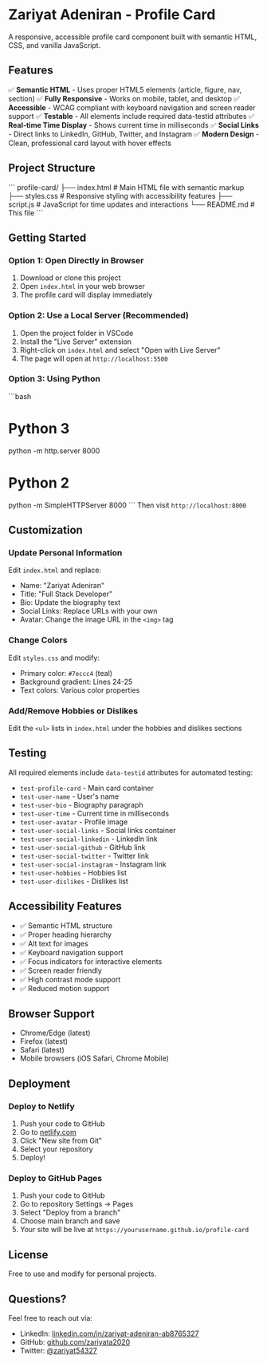 # Zariyat Adeniran - Profile Card

A responsive, accessible profile card component built with semantic HTML, CSS, and vanilla JavaScript.

## Features

✅ **Semantic HTML** - Uses proper HTML5 elements (article, figure, nav, section)
✅ **Fully Responsive** - Works on mobile, tablet, and desktop
✅ **Accessible** - WCAG compliant with keyboard navigation and screen reader support
✅ **Testable** - All elements include required data-testid attributes
✅ **Real-time Time Display** - Shows current time in milliseconds
✅ **Social Links** - Direct links to LinkedIn, GitHub, Twitter, and Instagram
✅ **Modern Design** - Clean, professional card layout with hover effects

## Project Structure

\`\`\`
profile-card/
├── index.html      # Main HTML file with semantic markup
├── styles.css      # Responsive styling with accessibility features
├── script.js       # JavaScript for time updates and interactions
└── README.md       # This file
\`\`\`

## Getting Started

### Option 1: Open Directly in Browser
1. Download or clone this project
2. Open `index.html` in your web browser
3. The profile card will display immediately

### Option 2: Use a Local Server (Recommended)
1. Open the project folder in VSCode
2. Install the "Live Server" extension
3. Right-click on `index.html` and select "Open with Live Server"
4. The page will open at `http://localhost:5500`

### Option 3: Using Python
\`\`\`bash
# Python 3
python -m http.server 8000

# Python 2
python -m SimpleHTTPServer 8000
\`\`\`
Then visit `http://localhost:8000`

## Customization

### Update Personal Information
Edit `index.html` and replace:
- Name: "Zariyat Adeniran"
- Title: "Full Stack Developer"
- Bio: Update the biography text
- Social Links: Replace URLs with your own
- Avatar: Change the image URL in the `<img>` tag

### Change Colors
Edit `styles.css` and modify:
- Primary color: `#7eccc4` (teal)
- Background gradient: Lines 24-25
- Text colors: Various color properties

### Add/Remove Hobbies or Dislikes
Edit the `<ul>` lists in `index.html` under the hobbies and dislikes sections

## Testing

All required elements include `data-testid` attributes for automated testing:

- `test-profile-card` - Main card container
- `test-user-name` - User's name
- `test-user-bio` - Biography paragraph
- `test-user-time` - Current time in milliseconds
- `test-user-avatar` - Profile image
- `test-user-social-links` - Social links container
- `test-user-social-linkedin` - LinkedIn link
- `test-user-social-github` - GitHub link
- `test-user-social-twitter` - Twitter link
- `test-user-social-instagram` - Instagram link
- `test-user-hobbies` - Hobbies list
- `test-user-dislikes` - Dislikes list

## Accessibility Features

- ✅ Semantic HTML structure
- ✅ Proper heading hierarchy
- ✅ Alt text for images
- ✅ Keyboard navigation support
- ✅ Focus indicators for interactive elements
- ✅ Screen reader friendly
- ✅ High contrast mode support
- ✅ Reduced motion support

## Browser Support

- Chrome/Edge (latest)
- Firefox (latest)
- Safari (latest)
- Mobile browsers (iOS Safari, Chrome Mobile)

## Deployment

### Deploy to Netlify
1. Push your code to GitHub
2. Go to [netlify.com](https://netlify.com)
3. Click "New site from Git"
4. Select your repository
5. Deploy!

### Deploy to GitHub Pages
1. Push your code to GitHub
2. Go to repository Settings → Pages
3. Select "Deploy from a branch"
4. Choose main branch and save
5. Your site will be live at `https://yourusername.github.io/profile-card`

## License

Free to use and modify for personal projects.

## Questions?

Feel free to reach out via:
- LinkedIn: [linkedin.com/in/zariyat-adeniran-ab8765327](https://linkedin.com/in/zariyat-adeniran-ab8765327)
- GitHub: [github.com/zariyata2020](https://github.com/zariyata2020)
- Twitter: [@zariyat54327](https://twitter.com/zariyat54327)
